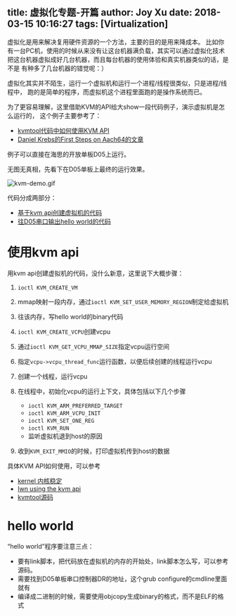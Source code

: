 title: 虚拟化专题-开篇
author: Joy Xu
date: 2018-03-15 10:16:27
tags: [Virtualization]
---

虚拟化是用来解决复用硬件资源的一个方法，主要的目的是用来降成本。
比如你有一台PC机，使用的时候从来没有让这台机器满负载，其实可以通过虚拟化技术
把这台机器虚拟成好几台机器，而且每台机器的使用体验和真实机器类似的话，是不是
有种多了几台机器的错觉呢：）

虚拟化其实并不陌生，运行一个虚拟机和运行一个进程/线程很类似，只是进程/线程中，
跑的是简单的程序，而虚拟机这个进程里面跑的是操作系统而已。

为了更容易理解，这里借助KVM的API给大show一段代码例子，演示虚拟机是怎么运行的，
这个例子主要参考了：
* [kvmtool代码中如何使用KVM API](https://git.kernel.org/pub/scm/linux/kernel/git/will/kvmtool.git/tree/arm/aarch64/kvm-cpu.c)
* [Daniel Krebs的First Steps on Aach64的文章](https://www.daniel-krebs.net/first-steps-on-aach64.html)

例子可以直接在海思的开放单板D05上运行。

无图无真相，先看下在D05单板上最终的运行效果。

![kvm-demo.gif](http://omeik3jj4.bkt.clouddn.com/kvm-demo.gif)

代码分成两部分：
* [基于kvm api创建虚拟机的代码](https://github.com/joyxu/qemu-arm64-box/tree/master/rootfs/kvm-demo)
* [往D05串口输出hello world的代码](https://github.com/joyxu/qemu-arm64-box/tree/master/rootfs/aarch64-hello-world)

# 使用kvm api

用kvm api创建虚拟机的代码，没什么新意，这里说下大概步骤：
1. `ioctl KVM_CREATE_VM`
2. mmap映射一段内存，通过`ioctl KVM_SET_USER_MEMORY_REGION`制定给虚拟机
3. 往该内存，写hello world的binary代码
4. `ioctl KVM_CREATE_VCPU`创建vcpu
5. 通过`ioctl KVM_GET_VCPU_MMAP_SIZE`指定vcpu运行空间
6. 指定`vcpu->vcpu_thread_func`运行函数，以便后续创建的线程运行vcpu
7. 创建一个线程，运行vcpu
8. 在线程中，初始化vcpu的运行上下文，具体包括以下几个步骤
	* `ioctl KVM_ARM_PREFERRED_TARGET`
	* `ioctl KVM_ARM_VCPU_INIT`
	* `ioctl KVM_SET_ONE_REG`
	* `ioctl KVM_RUN`
	* 监听虚拟机退到host的原因

9. 收到`KVM_EXIT_MMIO`的时候，打印虚拟机传到host的数据

具体KVM API如何使用，可以参考
* [kernel 内核稳定](https://www.kernel.org/doc/Documentation/virtual/kvm/api.txt)
* [lwn using the kvm api](https://lwn.net/Articles/658736/)
* [kvmtool源码](https://git.kernel.org/pub/scm/linux/kernel/git/will/kvmtool.git/)

# hello world

“hello world”程序要注意三点：
* 要有link脚本，把代码放在虚拟机的内存的开始处，link脚本怎么写，可以参考源码。
* 需要找到D05单板串口控制器DR的地址，这个grub configure的cmdline里面就有
* 编译成二进制的时候，需要使用objcopy生成binary的格式，而不是ELF的格式


